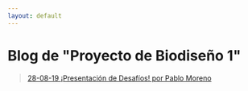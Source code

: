 ```yaml
---
layout: default
---
```

# Blog de "Proyecto de Biodiseño 1"

> [28-08-19 ¡Presentación de Desafíos! por Pablo Moreno](./blog_280819.md)

